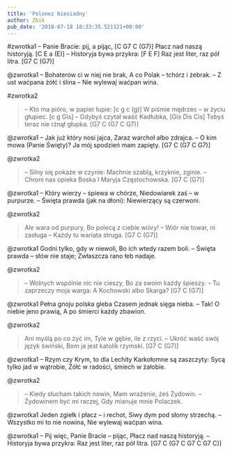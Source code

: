 ```yaml
---
title: 'Polonez biesiadny'
author: Zbik
pub_date: '2018-07-18 10:33:35.521121+00:00'
---
```


#zwrotka1
– Panie Bracie: pij, a pijąc, [C G7 C (G7)]
Płacz nad naszą historyją. [C E a (E)]
– Historyja bywa przykra: [F E F]
Raz jest liter, raz pół litra. [G7 C (G7)]

@zwrotka1
– Bohaterów ci w niej nie brak,
A co Polak – tchórz i żebrak.
– Z ust waćpana żółć i ślina – 
Nie wylewaj waćpan wina.

#zwrotka2
>– Kto ma pióro, w papier łupie: [c g c (g)]
>W piśmie mędrzec – w życiu głupiec. [c g Gis]
>– Gdybyś czytał waść Kadłubka, [Gis Dis Cis] 
>Tobyś teraz nie rżnął głupka. [G7 C (G7 C G7)]

@zwrotka1
– Jak już który nosi jajca,
Zaraz warchoł albo zdrajca.
– O kim mowa (Panie Święty)?
Ja mój spodzień mam zapięty. [G7 C (G7 C G7)]

@zwrotka2
>– Silny się pokaże w czynie:
>Machnie szablą, krzyknie, zginie.
>– Chroni nas opieka Boska
>I Maryja Częstochowska. [G7 C (G7)]

@zwrotka1
– Który wierzy – śpiewa w chórze,
Niedowiarek zaś – w purpurze.
– Święta prawda (jak na dłoni):
Niewierzący są czerwoni.

@zwrotka2
>Ale wara od purpury,
>Bo polecą z ciebie wióry!
>– Wiór nie towar, ni zasługa –
>Każdy tu wariata struga. [G7 C (G7)]

@zwrotka1
Godni tylko, gdy w niewoli,
Bo ich wtedy razem boli.
– Święta prawda – słów nie staje;
Zwłaszcza rano łeb nadaje.

@zwrotka2
>– Wolnych wspólnie nic nie cieszy,
>Bo za swoim każdy śpieszy. 
>– Tu zaprzeczy moja warga:
>A Kochowski albo Skarga? [G7 C (G7)]

@zwrotka1
Pełna gnoju polska gleba
Czasem jednak sięga nieba.
– Tak! O niebie jeno prawią,
A po śmierci każdy zbawion.

@zwrotka2
>Ani myślą po co żyć im,
>Tyle w gębie, ile z rzyci.
>– Ukróć waść swój język świński,
>Bom ja jest katolik rzymski. [G7 C (G7)]

@zwrotka1
– Rzym czy Krym, to dla Lechity
Karkołomne są zaszczyty:
Sycą tylko jad w wątrobie,
Żółć w radości, śmiech w żałobie.

@zwrotka2
>– Kiedy słucham takich nowin,
>Mam wrażenie, żeś Żydowin.
>– Żydowinem być mi raczej,
>Gdy mianuje mnie Polaczek.

@zwrotka1
Jeden zgiełk i płacz – i rechot,
Siwy dym pod słomy strzechą.
– Wszystko mi to nie nowina,
Nie wylewaj waćpan wina.

@zwrotka1
– Pij więc, Panie Bracie – pijąc,
Płacz nad naszą historyją.
– Historyja bywa przykra:
Raz jest liter, raz pół litra. [G7 C (G7 C G7 C G7 C)]